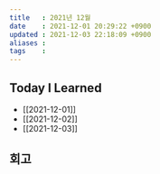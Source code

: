 ```yaml
---
title   : 2021년 12월
date    : 2021-12-01 20:29:22 +0900
updated : 2021-12-03 22:18:09 +0900
aliases : 
tags    : 
---
```

## Today I Learned
- [[2021-12-01]]
- [[2021-12-02]]
- [[2021-12-03]]
## 회고

